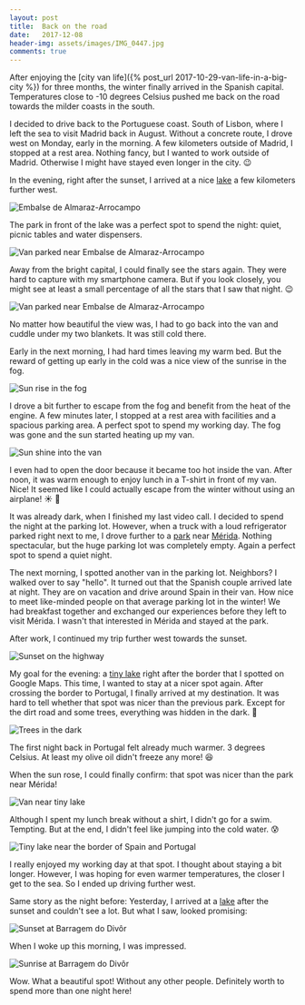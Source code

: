 ```yaml
---
layout: post
title:  Back on the road
date:   2017-12-08
header-img: assets/images/IMG_0447.jpg
comments: true
---
```


After enjoying the [city van life]({% post_url 2017-10-29-van-life-in-a-big-city %}) for three months, the winter finally arrived in the Spanish capital. Temperatures close to -10 degrees Celsius pushed me back on the road towards the milder coasts in the south.

I decided to drive back to the Portuguese coast. South of Lisbon, where I left the sea to visit Madrid back in August. Without a concrete route, I drove west on Monday, early in the morning. A few kilometers outside of Madrid, I stopped at a rest area. Nothing fancy, but I wanted to work outside of Madrid. Otherwise I might have stayed even longer in the city. :wink:

In the evening, right after the sunset, I arrived at a nice [lake](https://www.google.com/maps/place/Embalse+de+Almaraz-Arrocampo/) a few kilometers further west.

![Embalse de Almaraz-Arrocampo](/assets/images/IMG_0372.jpg)

The park in front of the lake was a perfect spot to spend the night: quiet, picnic tables and water dispensers.

![Van parked near Embalse de Almaraz-Arrocampo](/assets/images/IMG_0371.jpg)

Away from the bright capital, I could finally see the stars again. They were hard to capture with my smartphone camera. But if you look closely, you might see at least a small percentage of all the stars that I saw that night. :wink:

![Van parked near Embalse de Almaraz-Arrocampo](/assets/images/IMG_0380.jpg)

No matter how beautiful the view was, I had to go back into the van and cuddle under my two blankets. It was still cold there.

Early in the next morning, I had hard times leaving my warm bed. But the reward of getting up early in the cold was a nice view of the sunrise in the fog.

![Sun rise in the fog](/assets/images/IMG_0384.jpg)

I drove a bit further to escape from the fog and benefit from the heat of the engine. A few minutes later, I stopped at a rest area with facilities and a spacious parking area. A perfect spot to spend my working day. The fog was gone and the sun started heating up my van.

![Sun shine into the van](/assets/images/IMG_0399.jpg)

I even had to open the door because it became too hot inside the van. After noon, it was warm enough to enjoy lunch in a T-shirt in front of my van. Nice! It seemed like I could actually escape from the winter without using an airplane! :sunny: :minibus:

It was already dark, when I finished my last video call. I decided to spend the night at the parking lot. However, when a truck with a loud refrigerator parked right next to me, I drove further to a [park](https://www.google.com/maps/place/Merendero/) near [Mérida](https://www.google.com/maps/place/06800+Mérida,+Badajoz,+Spain/). Nothing spectacular, but the huge parking lot was completely empty. Again a perfect spot to spend a quiet night.

The next morning, I spotted another van in the parking lot. Neighbors? I walked over to say "hello". It turned out that the Spanish couple arrived late at night. They are on vacation and drive around Spain in their van. How nice to meet like-minded people on that average parking lot in the winter! We had breakfast together and exchanged our experiences before they left to visit Mérida. I wasn't that interested in Mérida and stayed at the park.

After work, I continued my trip further west towards the sunset.

![Sunset on the highway](/assets/images/IMG_0413.jpg)

My goal for the evening: a [tiny lake](https://www.google.com/maps/place/38°55'29.9"N+7°18'41.0"W/) right after the border that I spotted on Google Maps. This time, I wanted to stay at a nicer spot again. After crossing the border to Portugal, I finally arrived at my destination. It was hard to tell whether that spot was nicer than the previous park. Except for the dirt road and some trees, everything was hidden in the dark. :ghost:

![Trees in the dark](/assets/images/IMG_0415.jpg)

The first night back in Portugal felt already much warmer. 3 degrees Celsius. At least my olive oil didn't freeze any more! :laughing:

When the sun rose, I could finally confirm: that spot was nicer than the park near Mérida!

![Van near tiny lake](/assets/images/IMG_0419.jpg)

Although I spent my lunch break without a shirt, I didn't go for a swim. Tempting. But at the end, I didn't feel like jumping into the cold water. :cold_sweat:

![Tiny lake near the border of Spain and Portugal](/assets/images/IMG_0422.jpg)

I really enjoyed my working day at that spot. I thought about staying a bit longer. However, I was hoping for even warmer temperatures, the closer I get to the sea. So I ended up driving further west.

Same story as the night before: Yesterday, I arrived at a [lake](https://www.google.com/maps/place/Albufeira+da+Barragem+do+Divôr/) after the sunset and couldn't see a lot. But what I saw, looked promising:

![Sunset at Barragem do Divôr](/assets/images/IMG_0439.jpg)

When I woke up this morning, I was impressed.

![Sunrise at Barragem do Divôr](/assets/images/IMG_0447.jpg)

Wow. What a beautiful spot! Without any other people. Definitely worth to spend more than one night here!
